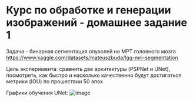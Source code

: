 # Курс по обработке и генерации изображений - домашнее задание 1

  Задача - бинарная сегментация опухолей на МРТ головного мозга https://www.kaggle.com/datasets/mateuszbuda/lgg-mri-segmentation

  Цель эксперимента: сравнить две архитектуры (PSPNet и UNet), посмотреть, как быстро и насколько качественно будут достигаться метрики (IOU) по прошествии 50 эпох

  Графики обучения UNet:
![image](https://github.com/oldrzym/ig/assets/115554194/250284cc-eec9-4566-81cb-eab853e11966)

